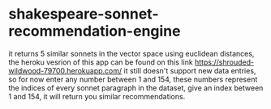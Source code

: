 # shakespeare-sonnet-recommendation-engine
it returns 5 similar sonnets in the vector space using euclidean distances,
the heroku vesrion of this app can be found on this link https://shrouded-wildwood-79700.herokuapp.com/
it still doesn't support new data entries, so for now enter any number between 1 and 154, these numbers represent the indices of every 
sonnet paragraph in the dataset, 
give an index between 1 and 154, it will return you similar recommendations.
